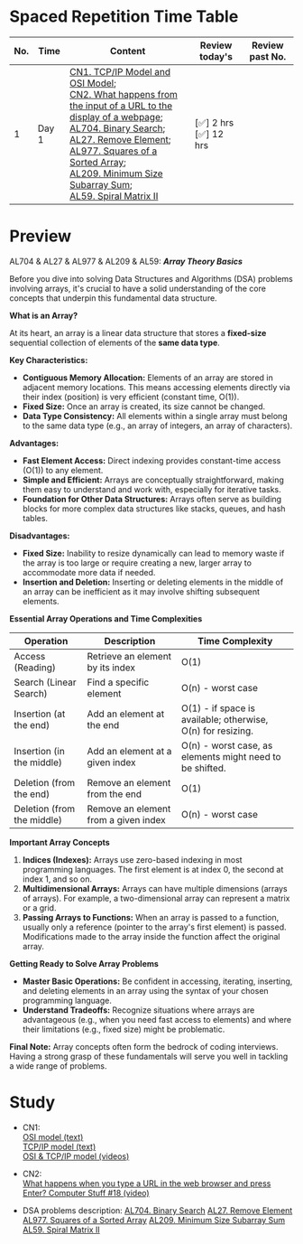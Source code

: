 # Spaced Repetition Time Table

| No. | Time | Content | Review today's | Review past No. |
| --- | --- | --- | --- | --- |
| 1 | Day 1 | [CN1. TCP/IP Model and OSI Model](CN1.md);<br>[CN2. What happens from the input of a URL to the display of a webpage](CN2.md);<br>[AL704. Binary Search](AL704.cpp);<br>[AL27. Remove Element](AL27.cpp);<br>[AL977. Squares of a Sorted Array](AL977.cpp);<br>[AL209. Minimum Size Subarray Sum](AL209.cpp);<br>[AL59. Spiral Matrix II](AL59.cpp) | [:white_check_mark:]  2 hrs <br>[:white_check_mark:] 12 hrs |  |


# Preview

AL704 & AL27 & AL977 & AL209 & AL59: 
***Array Theory Basics***

Before you dive into solving Data Structures and Algorithms (DSA) problems involving arrays, it's crucial to have a solid understanding of the core concepts that underpin this fundamental data structure.  

**What is an Array?**

At its heart, an array is a linear data structure that stores a **fixed-size** sequential collection of elements of the **same data type**. 

**Key Characteristics:**

* **Contiguous Memory Allocation:** Elements of an array are stored in adjacent memory locations. This means accessing elements directly via their index (position) is very efficient (constant time, O(1)).
* **Fixed Size:**  Once an array is created, its size cannot be changed. 
* **Data Type Consistency:** All elements within a single array must belong to the same data type (e.g., an array of integers, an array of characters).

**Advantages:**

* **Fast Element Access:** Direct indexing provides constant-time access (O(1)) to any element.
* **Simple and Efficient:**  Arrays are conceptually straightforward, making them easy to understand and work with, especially for iterative tasks.
* **Foundation for Other Data Structures:** Arrays often serve as building blocks for more complex data structures like stacks, queues, and hash tables.

**Disadvantages:**

* **Fixed Size:**  Inability to resize dynamically can lead to memory waste if the array is too large or require creating a new, larger array to accommodate more data if needed. 
* **Insertion and Deletion:**  Inserting or deleting elements in the middle of an array can be inefficient as it may involve shifting subsequent elements.

**Essential Array Operations and Time Complexities**

Operation | Description | Time Complexity
------------- | ------------- | -------------
Access (Reading)  | Retrieve an element by its index  | O(1) 
Search (Linear Search) |  Find a specific element | O(n) - worst case
Insertion (at the end) | Add an element at the end | O(1) - if space is available; otherwise, O(n) for resizing.
Insertion (in the middle)  | Add an element at a given index | O(n) - worst case, as elements might need to be shifted.
Deletion (from the end)  |  Remove an element from the end |  O(1) 
Deletion (from the middle)  | Remove an element from a given index | O(n) - worst case

**Important Array Concepts**

1. **Indices (Indexes):** Arrays use zero-based indexing in most programming languages. The first element is at index 0, the second at index 1, and so on.
2. **Multidimensional Arrays:**  Arrays can have multiple dimensions (arrays of arrays).  For example, a two-dimensional array can represent a matrix or a grid. 
3. **Passing Arrays to Functions:**  When an array is passed to a function, usually only a reference (pointer to the array's first element) is passed.  Modifications made to the array inside the function affect the original array. 

**Getting Ready to Solve Array Problems**

* **Master Basic Operations:** Be confident in accessing, iterating, inserting, and deleting elements in an array using the syntax of your chosen programming language.
* **Understand Tradeoffs:** Recognize situations where arrays are advantageous (e.g., when you need fast access to elements) and where their limitations (e.g., fixed size) might be problematic. 

**Final Note:** Array concepts often form the bedrock of coding interviews. Having a strong grasp of these fundamentals will serve you well in tackling a wide range of problems. 



# Study

- CN1:  
[OSI model (text)](https://www.geeksforgeeks.org/open-systems-interconnection-model-osi/)  
[TCP/IP model (text)](https://www.geeksforgeeks.org/tcp-ip-model/?ref=lbp)  
[OSI & TCP/IP model (videos)](https://www.youtube.com/playlist?list=PLBbU9-SUUCwUyqvfypPAHWOaDr7Wz4P6t)  

- CN2:  
[What happens when you type a URL in the web browser and press Enter? Computer Stuff #18 (video)](https://www.youtube.com/watch?v=vvpCnjyjTuU)  

- DSA problems description:
[AL704. Binary Search](https://leetcode.com/problems/binary-search/description/)
[AL27. Remove Element](https://leetcode.com/problems/remove-element/description/)
[AL977. Squares of a Sorted Array](https://leetcode.com/problems/squares-of-a-sorted-array/description/)
[AL209. Minimum Size Subarray Sum](https://leetcode.com/problems/minimum-size-subarray-sum/description/)
[AL59. Spiral Matrix II](https://leetcode.com/problems/spiral-matrix-ii/description/)
